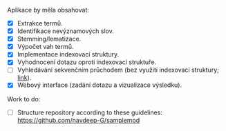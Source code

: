 Aplikace by měla obsahovat:
* [X] Extrakce termů.
* [X] Identifikace nevýznamových slov.
* [X] Stemming/lematizace.
* [x] Výpočet vah termů.
* [x] Implementace indexovací struktury.
* [x] Vyhodnocení dotazu oproti indexovací struktuře.
* [ ] Vyhledávání sekvenčním průchodem (bez využití indexovací struktury; [link](https://moodle-vyuka.cvut.cz/mod/page/view.php?id=71690)).
* [x] Webový interface (zadání dotazu a vizualizace výsledku).

Work to do:
* [ ] Structure repository according to these guidelines: https://github.com/navdeep-G/samplemod
